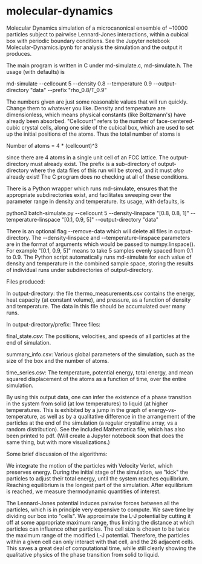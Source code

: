 # molecular-dynamics
Molecular Dynamics simulation of a microcanonical ensemble of ~10000 particles subject to pairwise Lennard-Jones interactions, within a cubical box with periodic boundary conditions.  See the Jupyter notebook Molecular-Dynamics.ipynb for analysis the simulation and the output it produces.

The main program is written in C under md-simulate.c, md-simulate.h.  The usage (with defaults) is

md-simulate --cellcount 5 --density 0.8 --temperature 0.9 --output-directory "data" --prefix "rho_0.8/T_0.9"

The numbers given are just some reasonable values that will run quickly.  Change them to whatever you like.  Density and temperature are dimensionless, which means physical constants (like Boltzmann's) have already been absorbed.  "Cellcount" refers to the number of face-centered-cubic crystal cells, along one side of the cubical box, which are used to set up the initial positions of the atoms.  Thus the total number of atoms is

Number of atoms = 4 * (cellcount)^3

since there are 4 atoms in a single unit cell of an FCC lattice.  The output-directory must already exist.  The prefix is a sub-directory of output-directory where the data files of this run will be stored, and it must *also* already exist!  The C program does no checking at all of these conditions.

There is a Python wrapper which runs md-simulate, ensures that the appropriate subdirectories exist, and facilitates sweeping over the parameter range in density and temperature.  Its usage, with defaults, is

python3 batch-simulate.py --cellcount 5 --density-linspace "[0.8, 0.8, 1]" --temperature-linspace "[0.1, 0.9, 5]" --output-directory "data"

There is an optional flag --remove-data which will delete all files in output-directory.  The --density-linspace and --temperature-linspace parameters are in the format of arguments which would be passed to numpy.linspace().  For example "[0.1, 0.9, 5]" means to take 5 samples evenly spaced from 0.1 to 0.9.  The Python script automatically runs md-simulate for each value of density and temperature in the combined sample space, storing the results of individual runs under subdirectories of output-directory.

Files produced:

In output-directory: the file thermo_measurements.csv contains the energy, heat capacity (at constant volume), and pressure, as a function of density and temperature.  The data in this file should be accumulated over many runs.

In output-directory/prefix:  Three files:

final_state.csv:  The positions, velocities, and speeds of all particles at the end of simulation.

summary_info.csv:  Various global parameters of the simulation, such as the size of the box and the number of atoms.

time_series.csv:  The temperature, potential energy, total energy, and mean squared displacement of the atoms as a function of time, over the entire simulation.

By using this output data, one can infer the existence of a phase transition in the system from solid (at low temperatures) to liquid (at higher temperatures.  This is exhibited by a jump in the graph of energy-vs-temperature, as well as by a qualitative difference in the arrangement of the particles at the end of the simulation (a regular crystalline array, vs a random distribution).  See the included Mathematica file, which has also been printed to pdf.  (Will create a Jupyter notebook soon that does the same thing, but with more visualizations.)

Some brief discussion of the algorithms:

We integrate the motion of the particles with Velocity Verlet, which preserves energy.  During the initial stage of the simulation, we "kick" the particles to adjust their total energy, until the system reaches equilibrium.  Reaching equilibrium is the longest part of the simulation.  After equilibrium is reached, we measure thermodynamic quantities of interest.

The Lennard-Jones potential induces pairwise forces between all the particles, which is in principle very expensive to compute.  We save time by dividing our box into "cells".  We approximate the L-J potential by cutting it off at some appropriate maximum range, thus limiting the distance at which particles can influence other particles.  The cell size is chosen to be twice the maximum range of the modified L-J potential.  Therefore, the particles within a given cell can only interact with that cell, and the 26 adjacent cells.  This saves a great deal of computational time, while still clearly showing the qualitative physics of the phase transition from solid to liquid.
